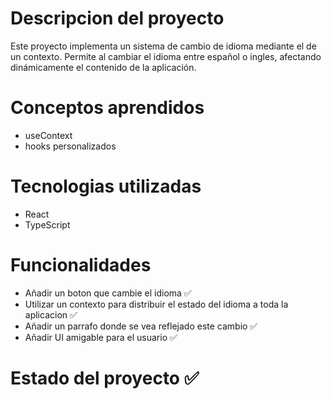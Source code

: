 # Descripcion del proyecto
Este proyecto implementa un sistema de cambio de idioma mediante el de un contexto. Permite al cambiar el idioma entre español o ingles, afectando dinámicamente el contenido de la aplicación.

# Conceptos aprendidos
- useContext
- hooks personalizados

# Tecnologias utilizadas
- React
- TypeScript

# Funcionalidades
- Añadir un boton que cambie el idioma ✅
- Utilizar un contexto para distribuir el estado del idioma a toda la aplicacion ✅
- Añadir un parrafo donde se vea reflejado este cambio ✅
- Añadir UI amigable para el usuario ✅

# Estado del proyecto ✅
